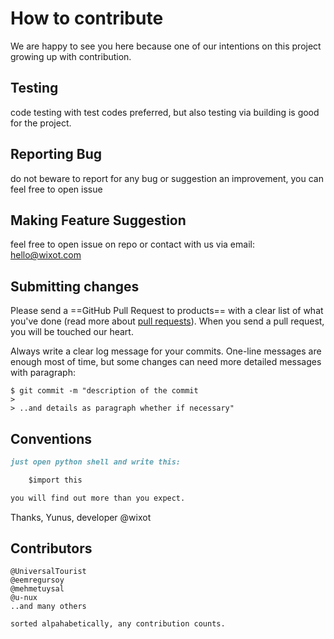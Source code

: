 # How to contribute

We are happy to see you here because one of our intentions  on this project growing up with contribution.

## Testing

code testing with test codes preferred, but also testing via building is good for the project.


## Reporting Bug

do not beware to report for any bug or suggestion an improvement, you can feel free to open issue


## Making Feature Suggestion

feel free to open issue on repo or contact with us via email: hello@wixot.com

## Submitting changes

Please send a ==GitHub Pull Request to products== with a clear list of what you've done (read more about [pull requests](http://help.github.com/pull-requests/)).
When you send a pull request, you will be touched our heart.

Always write a clear log message for your commits. One-line messages are enough most of time, but some changes can need more detailed messages with paragraph:

    $ git commit -m "description of the commit
    > 
    > ..and details as paragraph whether if necessary"

## Conventions

```markdown
just open python shell and write this:

	$import this

you will find out more than you expect.

```

Thanks,
Yunus, developer @wixot

## Contributors

```
@UniversalTourist
@eemregursoy
@mehmetuysal
@u-nux
..and many others
```
`sorted alpahabetically, any contribution counts.`
